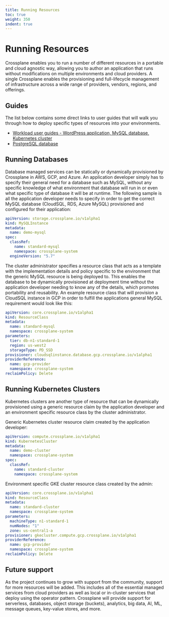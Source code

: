 ```yaml
---
title: Running Resources
toc: true
weight: 350
indent: true
---
```

# Running Resources

Crossplane enables you to run a number of different resources in a portable and cloud agnostic way, allowing you to author an application that runs without modifications on multiple environments and cloud providers.
A single Crossplane enables the provisioning and full-lifecycle management of infrastructure across a wide range of providers, vendors, regions, and offerings.

## Guides

The list below contains some direct links to user guides that will walk you through how to deploy specific types of resources into your environments.

* [Workload user guides - WordPress application, MySQL database, Kubernetes cluster](deploy.md#guides)
* [PostgreSQL database](postgresql.md)

## Running Databases

Database managed services can be statically or dynamically provisioned by Crossplane in AWS, GCP, and Azure.
An application developer simply has to specify their general need for a database such as MySQL, without any specific knowledge of what environment that database will run in or even what specific type of database it will be at runtime.
The following sample is all the application developer needs to specify in order to get the correct MySQL database (CloudSQL, RDS, Azure MySQL) provisioned and configured for their application:

```yaml
apiVersion: storage.crossplane.io/v1alpha1
kind: MySQLInstance
metadata:
  name: demo-mysql
spec:
  classRef:
    name: standard-mysql
    namespace: crossplane-system
  engineVersion: "5.7"
```

The cluster administrator specifies a resource class that acts as a template with the implementation details and policy specific to the environment that the generic MySQL resource is being deployed to.
This enables the database to be dynamically provisioned at deployment time without the application developer needing to know any of the details, which promotes portability and reusability.
An example resource class that will provision a CloudSQL instance in GCP in order to fulfill the applications general MySQL requirement would look like this:

```yaml
apiVersion: core.crossplane.io/v1alpha1
kind: ResourceClass
metadata:
  name: standard-mysql
  namespace: crossplane-system
parameters:
  tier: db-n1-standard-1
  region: us-west2
  storageType: PD_SSD
provisioner: cloudsqlinstance.database.gcp.crossplane.io/v1alpha1
providerReference:
  name: gcp-provider
  namespace: crossplane-system
reclaimPolicy: Delete
```

## Running Kubernetes Clusters

Kubernetes clusters are another type of resource that can be dynamically provisioned using a generic resource claim by the application developer and an environment specific resource class by the cluster administrator.

Generic Kubernetes cluster resource claim created by the application developer:

```yaml
apiVersion: compute.crossplane.io/v1alpha1
kind: KubernetesCluster
metadata:
  name: demo-cluster
  namespace: crossplane-system
spec:
  classRef:
    name: standard-cluster
    namespace: crossplane-system
```

Environment specific GKE cluster resource class created by the admin:

```yaml
apiVersion: core.crossplane.io/v1alpha1
kind: ResourceClass
metadata:
  name: standard-cluster
  namespace: crossplane-system
parameters:
  machineType: n1-standard-1
  numNodes: "1"
  zone: us-central1-a
provisioner: gkecluster.compute.gcp.crossplane.io/v1alpha1
providerReference:
  name: gcp-provider
  namespace: crossplane-system
reclaimPolicy: Delete
```

## Future support

As the project continues to grow with support from the community, support for more resources will be added.
This includes all of the essential managed services from cloud providers as well as local or in-cluster services that deploy using the operator pattern.
Crossplane will provide support for serverless, databases, object storage (buckets), analytics, big data, AI, ML, message queues, key-value stores, and more.